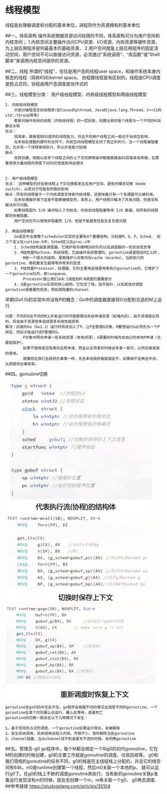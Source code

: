 # 线程模型

线程是处理器调度和分配的基本单位，进程则作为资源拥有的基本单位


##一。体系架构
	操作系统根据资源访问权限的不同，体系架构可分为用户空间和内核空间；
		1.内核空间主要操作访问CPU资源、I/O资源、内存资源等硬件资源，为上层应用程序提供最基本的基础资源，
		2.用户空间就是上层应用程序的固定活动空间，用户空间不可以直接访问资源，必须通过“系统调用”、“库函数”或“Shell脚本”来调用内核空间提供的资源。

##二。线程
	所谓的“线程”，往往是用户态的线程user space，和操作系统本身内核态的线程（简称KSE)kernel space。
	协程跟线程是有区别的，线程由CPU调度是抢占式的，协程由用户态调度是协作式的

##三。线程模型分类：
	用户级线程模型、内核级线程模型和两级线程模型

	1. 内核级线程模型
		大部分编程语言的线程库(如linux的pthread，Java的java.lang.Thread，C++11的std::thread等等)
		都是对操作系统的线程（内核级线程）的一层封装，创建出来的每个线程与一个不同的KSE静态关联
	优点：
		现简单，直接借助OS提供的线程能力，并且不同用户线程之间一般也不会相互影响.
		在多核处理器的硬件的支持下，内核空间线程模型支持了真正的并行，当一个线程被阻塞后，允许另一个线程继续执行，所以并发能力较强
	缺点：
		但其创建，销毁以及多个线程之间的上下文切换等操作都是直接由OS层面亲自来做，在需要使用大量线程的场景下对OS的性能影响会很大


	2. 用户级线程模型
	优点： 这种模型的好处是线程上下文切换都发生在用户空间，避免的模态切换（mode switch），从而对于性能有积极的影响
	缺点：所有的线程基于一个内核调度实体即内核线程，这意味着只有一个处理器可以被利用，
		在多处理器环境下这是不能够被接受的，本质上，用户线程只解决了并发问题，但是没有解决并行问题。
		如果线程因为 I/O 操作陷入了内核态，内核态线程阻塞等待 I/O 数据，则所有的线程都将会被阻塞，
		用户空间也可以使用非阻塞而 I/O，但是不能避免性能及复杂度问题

	3. 两级线程模型
		Go语言中支撑整个scheduler实现的主要有4个重要结构，分别是M、G、P、Sched， 前三个定义在runtime.h中，Sched定义在proc.c中
		1. Sched结构就是调度器，它维护有存储M和G的队列以及调度器的一些状态信息等
		2. M结构是Machine，系统线程，它由操作系统管理的，goroutine就是跑在M之上的；
			M是一个很大的结构，里面维护小对象内存cache（mcache）、当前执行的goroutine、随机数发生器等等非常多的信息
		3. P结构是Processor，处理器，它的主要用途就是用来执行goroutine的，它维护了一个goroutine队列，即runqueue。
			Processor是让我们从N:1调度到M:N调度的重要部分
		4. G是goroutine实现的核心结构，它包含了栈，指令指针，以及其他对调度goroutine很重要的信息，例如其阻塞的channel


早期(Go1.0)的实现中并没有P的概念：Go中的调度器直接将G分配到合适的M上运行

	问题：不同的G在不同的M上并发运行时可能都需向系统申请资源（如堆内存），由于资源是全局的，将会由于资源竞争造成很多系统性能损耗
	解决：后面的Go（Go1.1）运行时系统加入了P，让P去管理G对象，M要想运行G必须先与一个P绑定，然后才能运行该P管理的G。
			P对象中预先申请一些系统资源（本地资源），G需要的时候先向自己的本地P申请（无需锁保护），
			如果不够用或没有再向全局申请，而且从全局拿的时候会多拿一部分，以供后面高效的使用。
			就像现在我们去政府办事情一样，先去本地政府看能搞定不，如果搞不定再去中央，从而提供办事效率。
##四。goroutine切换
![](g_struct.png)
![](save_context.png)

	goroutine在go代码中无处不在，go程序会根据不同的情况去调度不同的goroutine，一个goroutine在某个时刻要么在运行，要么在等待，或者死亡
	goroutine的切换一般会在以下几种情况下发生：

	1。基于信号抢占式的调度，一个goroutine如果运行很长，会被踢掉
	2。发生系统调用，系统调用会陷入内核，开销不小，暂时解除当前goroutine
	3。channel阻塞，当从channel读不到或者写不进的时候，会切换goroutine
##五。管理员-g0
	go程序中，每个M都会绑定一个叫g0的初代goroutine，它在M的创建的时候创建，g0的主要工作就是goroutine的调度、垃圾回收等。
	g0和我们常规的goroutine的任务不同，g0的栈是在主线程栈上分配的，并且它的栈空间有64k，m0是runtime创建第一个线程，然后m0关联一个本地的p，
	就可以运行g0了。在g0的栈上不断的调度goroutine来执行，当有新的goroutine关联p准备运行发现没有m的时候，就会去创建一个m，m再关联一个g0，
	g0再去调度.
##参考链接
	https://studygolang.com/articles/35104

